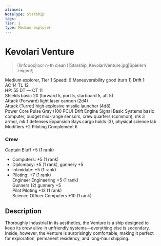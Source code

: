 ```yaml
---
aliases: 
NoteType: Starship
tags: 
Tier: 1
type: Medium explorer  
---
```


# Kevolari Venture

> [!infobox|locr n-th clean
>  [[Starship_KevolariVenture.jpg|Spielern zeigen!]
> 
Medium explorer, Tier 1 
Speed: 6
Maneuverability good (turn 1)
Drift 1  
AC 14
TL 12  
HP: 55
DT —
CT 11  
Shields basic 20 (forward 5, port 5, starboard 5, aft 5)  
Attack (Forward) light laser cannon (2d4)  
Attack (Turret) high explosive missile launcher (4d8)  
Power Core Pulse Gray (100 PCU)
Drift Engine Signal Basic
Systems basic computer, budget mid-range sensors, crew quarters (common), mk 3 armor, mk 1 defenses
Expansion Bays cargo holds (3), physical science lab
Modifiers +2 Piloting
Complement 6

### Crew

Captain Bluff +5 (1 rank)
  - Computers: +5 (1 rank)
  - Diplomacy: +5 (1 rank), gunnery +5
  - Intimidate: +5 (1 rank)
  - Piloting: +7 (1 rank)  
Engineer Engineering +5 (1 rank)  
Gunners (2) gunnery +5  
Pilot Piloting +12 (1 rank)  
Science Officer Computers +10 (1 rank)

## Description

Thoroughly industrial in its aesthetics, the Venture is a ship designed to keep its crew alive in unfriendly systems—everything else is secondary. Inside, however, the Venture is surprisingly comfortable, making it perfect for exploration, permanent residency, and long-haul shipping.
